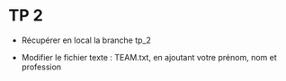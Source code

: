 # TP 2

- Récupérer en local la branche tp_2

- Modifier le fichier texte : TEAM.txt, en ajoutant votre prénom, nom et profession


